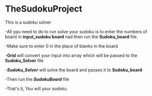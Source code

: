 # TheSudokuProject
This is a sudoku solver

-All ypu need to do to run solve your sudoku is to enter the numbers of board in **input_sudoku board** nad then run the **Sudoku_board** file.

-Make sure to enter 0 in the place of blanks in the board

-**Grid** will convert your input into array which will be passed to the **Sudoku_Solver** file

-***Sudoku_Solver*** will solve the board and passes it to **Sudoku_board**

-Then run the ***SudokuBoard*** file

-That's it, You will your sudoku 

